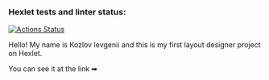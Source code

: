 ### Hexlet tests and linter status:
[![Actions Status](https://github.com/Alaska90/layout-designer-project-lvl1/workflows/hexlet-check/badge.svg)](https://github.com/Alaska90/layout-designer-project-lvl1/actions)

Hello! My name is Kozlov Ievgenii and this is my first layout designer project on Hexlet.

You can see it at the link ➡